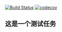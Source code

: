 [![Build Status](https://travis-ci.org/jimixy/testing.svg?branch=master)](https://travis-ci.org/jimixy/testing)
[![codecov](https://codecov.io/gh/jimixy/testing/branch/master/graph/badge.svg)](https://codecov.io/gh/jimixy/testing)
## 这是一个测试任务